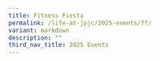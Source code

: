 ```yaml
---
title: Fitness Fiesta
permalink: /life-at-jpjc/2025-events/ff/
variant: markdown
description: ""
third_nav_title: 2025 Events
---
```


